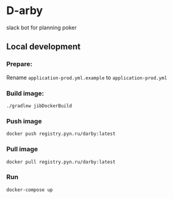 # D-arby
slack bot for planning poker

## Local development

### Prepare:
Rename `application-prod.yml.example` to `application-prod.yml`

### Build image:
```shell
./gradlew jibDockerBuild
```

### Push image
```shell
docker push registry.pyn.ru/darby:latest
```

### Pull image
```shell
docker pull registry.pyn.ru/darby:latest
```

### Run
```shell
docker-compose up
```
